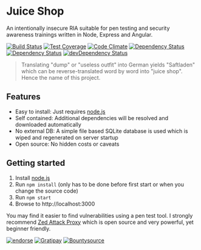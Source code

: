 # Juice Shop

An intentionally insecure RIA suitable for pen testing and security awareness trainings written in Node, Express and Angular.

[![Build Status](https://travis-ci.org/bkimminich/juice-shop.svg)](https://travis-ci.org/bkimminich/juice-shop)
[![Test Coverage](https://codeclimate.com/github/bkimminich/juice-shop/badges/coverage.svg)](https://codeclimate.com/github/bkimminich/juice-shop)
[![Code Climate](https://codeclimate.com/github/bkimminich/juice-shop/badges/gpa.svg)](https://codeclimate.com/github/bkimminich/juice-shop)
[![Dependency Status](https://gemnasium.com/bkimminich/juice-shop.svg)](https://gemnasium.com/bkimminich/juice-shop)
[![Dependency Status](https://david-dm.org/bkimminich/juice-shop.svg)](https://david-dm.org/bkimminich/juice-shop)
[![devDependency Status](https://david-dm.org/bkimminich/juice-shop/dev-status.svg)](https://david-dm.org/bkimminich/juice-shop#info=devDependencies)

> Translating "dump" or "useless outfit" into German yields "Saftladen" which can be reverse-translated word by word into "juice shop". Hence the name of this project.    
 
## Features

- Easy to install: Just requires [node.js](www.nodejs.org)
- Self contained: Additional dependencies will be resolved and downloaded automatically
- No external DB:  A simple file based SQLite database is used which is wiped and regenerated on server startup
- Open source: No hidden costs or caveats
 
## Getting started
1. Install [node.js](www.nodejs.org)
2. Run ```npm install``` (only has to be done before first start or when you change the source code)
3. Run ```npm start```
4. Browse to http://localhost:3000

You may find it easier to find vulnerabilities using a pen test tool. I strongly recommend
[Zed Attack Proxy](https://code.google.com/p/zaproxy/) which is open source and very powerful, yet beginner friendly.

[![endorse](https://api.coderwall.com/bkimminich/endorsecount.png)](https://coderwall.com/bkimminich)
[![Gratipay](http://img.shields.io/gratipay/bkimminich.svg)](https://gratipay.com/bkimminich)
[![Bountysource](https://www.bountysource.com/badge/tracker?tracker_id=6283055)](https://www.bountysource.com/trackers/6283055-juice-shop?utm_source=6283055&utm_medium=shield&utm_campaign=TRACKER_BADGE)

